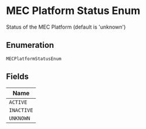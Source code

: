 
# MEC Platform Status Enum

Status of the MEC Platform (default is 'unknown')

## Enumeration

`MECPlatformStatusEnum`

## Fields

| Name |
|  --- |
| `ACTIVE` |
| `INACTIVE` |
| `UNKNOWN` |


